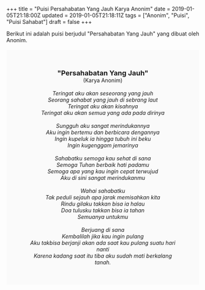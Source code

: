 +++
title = "Puisi Persahabatan Yang Jauh Karya Anonim"
date = 2019-01-05T21:18:00Z
updated = 2019-01-05T21:18:11Z
tags = ["Anonim", "Puisi", "Puisi Sahabat"]
draft = false
+++

<div dir="ltr" style="text-align: left;" trbidi="on"><div style="text-align: justify;">Berikut ini adalah puisi berjudul "Persahabatan Yang Jauh" yang dibuat oleh Anonim.</div><br /><div style="background: #FAFAFA; font-size: 14px; height: auto; margin: 0 auto; padding: 50px; text-align: center; width: auto;"><span style="font-size: 18px;"><b>"Persahabatan Yang Jauh"</b></span><br />(Karya Anonim)<br /><br /><i>Teringat aku akan seseorang yang jauh<br />Seorang sahabat yang jauh di sebrang laut<br />Teringat aku akan kisahnya<br />Teringat aku akan semua yang ada pada dirinya<br /><br />Sungguh aku sangat merindukannya<br />Aku ingin bertemu dan berbicara dengannya<br />Ingin kupeluk ia hingga tubuh ini beku<br />Ingin kugenggam jemarinya<br /><br />Sahabatku semoga kau sehat di sana<br />Semoga Tuhan berbaik hati padamu<br />Semoga apa yang kau ingin cepat terwujud<br />Aku di sini sangat merindukanmu<br /><br />Wahai sahabatku<br />Tak peduli sejauh apa jarak memisahkan kita<br />Rindu gilaku takkan bisa ia halau<br />Doa tulusku takkan bisa ia tahan<br />Semuanya untukmu<br /><br />Berjuang di sana<br />Kembalilah jika kau ingin pulang<br />Aku takbisa berjanji akan ada saat kau pulang suatu hari nanti<br />Karena kadang saat itu tiba aku sudah mati berkalang tanah.</i> </div></div>

